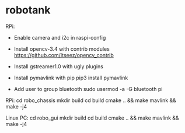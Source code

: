 # robotank

RPi:
* Enable camera and i2c in raspi-config

* Install opencv-3.4 with contrib modules https://github.com/Itseez/opencv_contrib

* Install gstreamer1.0 with ugly plugins
    
* Install pymavlink with pip
    pip3 install pymavlink    

* Add user to group bluetooth
    sudo usermod -a -G bluetooth pi

RPi:
cd robo_chassis
mkdir build
cd build
cmake .. && make mavlink && make -j4

Linux PC:
cd robo_gui
mkdir build
cd build
cmake .. && make mavlink && make -j4
